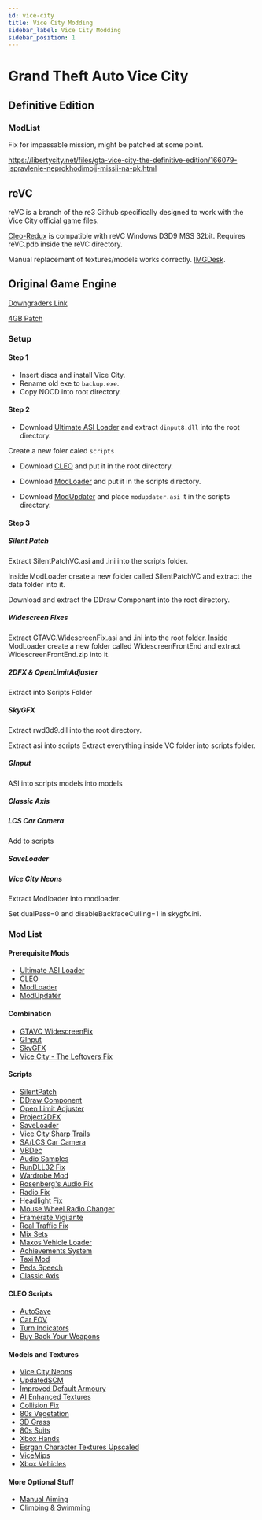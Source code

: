 ```yaml
---
id: vice-city
title: Vice City Modding
sidebar_label: Vice City Modding
sidebar_position: 1
---
```

# Grand Theft Auto Vice City
## Definitive Edition

### ModList
Fix for impassable mission, might be patched at some point. 

https://libertycity.net/files/gta-vice-city-the-definitive-edition/166079-ispravlenie-neprokhodimojj-missii-na-pk.html

## reVC
reVC is a branch of the re3 Github specifically designed to work with the Vice City official game files.

[Cleo-Redux](https://github.com/cleolibrary/CLEO-Redux) is compatible with reVC Windows D3D9 MSS 32bit. Requires reVC.pdb inside the reVC directory.

Manual replacement of textures/models works correctly. [IMGDesk](https://github.com/MexUK/IMGDesk/releases).

## Original Game Engine
[Downgraders Link](https://gtaforums.com/topic/936600-iii-iv-various-gta-downgraders/)

[4GB Patch](https://ntcore.com/?page_id=371)

### Setup

#### Step 1

- Insert discs and install Vice City.
- Rename old exe to `backup.exe`.
- Copy NOCD into root directory.

#### Step 2

- Download [Ultimate ASI Loader](https://github.com/ThirteenAG/Ultimate-ASI-Loader/releases/latest) and extract `dinput8.dll` into the root directory.

Create a new foler caled `scripts`

- Download [CLEO](https://github.com/cleolibrary/III.VC.CLEO/releases/) and put it in the root directory.

- Download [ModLoader](https://github.com/thelink2012/modloader/releases/latest) and put it in the scripts directory.

- Download [ModUpdater](https://github.com/ThirteenAG/modupdater/releases/latest) and place `modupdater.asi` it in the scripts directory.

#### Step 3

##### Silent Patch
Extract SilentPatchVC.asi and .ini into the scripts folder.

Inside ModLoader create a new folder called SilentPatchVC and extract the data folder into it.

Download and extract the DDraw Component into the root directory.

##### Widescreen Fixes
Extract GTAVC.WidescreenFix.asi and .ini into the root folder. 
Inside ModLoader create a new folder called WidescreenFrontEnd and extract WidescreenFrontEnd.zip into it.

##### 2DFX & OpenLimitAdjuster
Extract into Scripts Folder

##### SkyGFX
Extract  rwd3d9.dll into the root directory.

Extract asi into scripts 
Extract everything inside VC folder into scripts folder.

##### GInput
ASI into scripts
models into models

##### Classic Axis

##### LCS Car Camera
Add to scripts

##### SaveLoader

##### Vice City Neons
Extract Modloader into modloader.

Set dualPass=0 and disableBackfaceCulling=1 in skygfx.ini.

### Mod List

#### Prerequisite Mods
- [Ultimate ASI Loader](https://github.com/ThirteenAG/Ultimate-ASI-Loader/releases/latest)
- [CLEO](https://github.com/cleolibrary/III.VC.CLEO/releases/)
- [ModLoader](https://github.com/thelink2012/modloader/releases/latest)
- [ModUpdater](https://github.com/ThirteenAG/modupdater/releases/latest)

#### Combination
- [GTAVC WidescreenFix](https://github.com/ThirteenAG/WidescreenFixesPack/releases/tag/gtavc)
- [GInput](https://silent.rockstarvision.com/uploads/GInputVC.zip)
- [SkyGFX](https://github.com/aap/skygfx_vc/releases)
- [Vice City - The Leftovers Fix](https://gtaforums.com/topic/750757-vice-city-the-leftovers-fix/)

#### Scripts
- [SilentPatch](https://silent.rockstarvision.com/uploads/SilentPatchVC.zip)
- [DDraw Component](https://silent.rockstarvision.com/uploads/SilentPatchDDraw.zip)
- [Open Limit Adjuster](https://github.com/ThirteenAG/III.VC.SA.LimitAdjuster/releases/tag/1.5.6)
- [Project2DFX](https://github.com/ThirteenAG/III.VC.SA.IV.Project2DFX/releases/tag/gtavc)
- [SaveLoader](https://github.com/ThirteenAG/III.VC.SA.SaveLoader/releases/latest)
- [Vice City Sharp Trails](https://github.com/aap/sharptrails/releases/)
- [SA/LCS Car Camera](https://github.com/erorcun/SACarCam/releases)
- [VBDec](https://github.com/CookiePLMonster/VBdec/releases)
- [Audio Samples](https://github.com/CookiePLMonster/audio-samples/releases)
- [RunDLL32 Fix](https://www.gtagarage.com/mods/show.php?id=19293)
- [Wardrobe Mod](https://www.gtagarage.com/mods/show.php?id=28077)
- [Rosenberg's Audio Fix](https://www.gtagarage.com/mods/show.php?id=22234)
- [Radio Fix](https://www.gtagarage.com/mods/show.php?id=25406)
- [Headlight Fix](https://www.gtagarage.com/mods/show.php?id=22159)
- [Mouse Wheel Radio Changer](https://www.gtagarage.com/mods/show.php?id=22492)
- [Framerate Vigilante](https://www.mixmods.com.br/2019/06/framerate-vigilante.html)
- [Real Traffic Fix](https://www.mixmods.com.br/2019/12/Real-Traffic-Fix.html)
- [Mix Sets](https://www.mixmods.com.br/2019/02/VC-MixSets.html)
- [Maxos Vehicle Loader](https://www.mixmods.com.br/2019/03/vc-maxo-vehicle-loader-mvl.html)
- [Achievements System](https://www.mixmods.com.br/2021/10/achievements-system-conquistas-para-pc.html)
- [Taxi Mod](https://www.mixmods.com.br/2016/10/vc-taxi-disponivel-ao-morrerser-preso.html)
- [Peds Speech](https://gtaforums.com/topic/817075-ped-speech-patch-gta-vc/)
- [Classic Axis](https://gtaforums.com/topic/896122-classic-axis-feat-glitches/)

#### CLEO Scripts
- [AutoSave](https://github.com/ThirteenAG/III.VC.SA.CLEOScripts/releases/tag/autosave)
- [Car FOV](https://github.com/ThirteenAG/III.VC.SA.CLEOScripts/releases/tag/carfov)
- [Turn Indicators](https://github.com/ThirteenAG/III.VC.SA.CLEOScripts/releases/tag/TurnIndicators)
- [Buy Back Your Weapons](https://github.com/ThirteenAG/III.VC.SA.CLEOScripts/releases/tag/BuyBackYourWeapons)

#### Models and Textures
- [Vice City Neons](https://github.com/ThirteenAG/ViceCityNeons)
- [UpdatedSCM](https://github.com/niltwill/vc-updatedscm)
- [Improved Default Armoury](https://gtaforums.com/topic/933587-improved-default-armoury-reflections-positions-model-and-texture-improvements/)
- [AI Enhanced Textures](https://www.moddb.com/mods/ai-enhanced-textures-for-vice-city/downloads)
- [Collision Fix](https://gtaforums.com/topic/883252-reliiivc-collision-fix/)
- [80s Vegetation](https://www.gtainside.com/en/vicecity/mods/150443-80s-true-vegetation-with-mipmapping/)
- [3D Grass](https://www.gtainside.com/en/vicecity/mods/150524-3d-grass-for-gta-vice-city-now-with-mipmapping/)
- [80s Suits](https://libertycity.net/files/gta-vice-city/103971-80s-hd-suits-pack.html)
- [Xbox Hands](http://www.mediafire.com/file/93dzn9y1wtoguvy/VC-XboxHands_CutscenesOnly.zip)
- [Esrgan Character Textures Upscaled](https://www.gtainside.com/en/vicecity/mods/147898-esrgan-characters-textures-upscaled/)
- [ViceMips](https://www.mixmods.com.br/2016/11/vc-vicemips-mip-mapping-para-gta-vice.html)
- [Xbox Vehicles](https://libertycity.net/files/gta-vice-city/135221-fiks-avtomobilejj-xbox-versii.html)

#### More Optional Stuff
- [Manual Aiming](https://github.com/ThirteenAG/III.VC.SA.CLEOScripts/releases/tag/ManualAiming)
- [Climbing & Swimming](https://github.com/ThirteenAG/III.VC.SA.CLEOScripts/releases/tag/VC.ClimbingSwimming)
